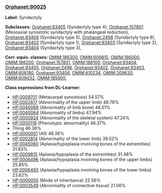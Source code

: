 
### [Orphanet:90025](http://www.orpha.net/ORDO/Orphanet_90025)
**Label:** Syndactyly

**Subclasses:** [Orphanet:93405](http://www.orpha.net/ORDO/Orphanet_93405) (Syndactyly type 4), [Orphanet:157801](http://www.orpha.net/ORDO/Orphanet_157801) (Mesoaxial synostotic syndactyly with phalangeal reduction), [Orphanet:93406](http://www.orpha.net/ORDO/Orphanet_93406) (Syndactyly type 5), [Orphanet:2498](http://www.orpha.net/ORDO/Orphanet_2498) (Syndactyly type 8), [Orphanet:93402](http://www.orpha.net/ORDO/Orphanet_93402) (Syndactyly type 1), [Orphanet:93403](http://www.orpha.net/ORDO/Orphanet_93403) (Syndactyly type 2), [Orphanet:93404](http://www.orpha.net/ORDO/Orphanet_93404) (Syndactyly type 3), 

**Corr. equiv. classes:** [OMIM:186300](http://purl.obolibrary.org/obo/OMIM_186300), [OMIM:609815](http://purl.obolibrary.org/obo/OMIM_609815), [OMIM:186000](http://purl.obolibrary.org/obo/OMIM_186000), [OMIM:186200](http://purl.obolibrary.org/obo/OMIM_186200), [Orphanet:157801](http://www.orpha.net/ORDO/Orphanet_157801), [OMIM:186100](http://purl.obolibrary.org/obo/OMIM_186100), [Orphanet:93404](http://www.orpha.net/ORDO/Orphanet_93404), [Orphanet:93405](http://www.orpha.net/ORDO/Orphanet_93405), [Orphanet:2498](http://www.orpha.net/ORDO/Orphanet_2498), [Orphanet:93402](http://www.orpha.net/ORDO/Orphanet_93402), [Orphanet:93403](http://www.orpha.net/ORDO/Orphanet_93403), [OMIM:608180](http://purl.obolibrary.org/obo/OMIM_608180), [Orphanet:93406](http://www.orpha.net/ORDO/Orphanet_93406), [OMIM:610234](http://purl.obolibrary.org/obo/OMIM_610234), [OMIM:309630](http://purl.obolibrary.org/obo/OMIM_309630), [OMIM:609432](http://purl.obolibrary.org/obo/OMIM_609432), [OMIM:185900](http://purl.obolibrary.org/obo/OMIM_185900), 

**Class expressions from DL-Learner:**

- [HP:0009701](http://purl.obolibrary.org/obo/HP_0009701) (Metacarpal synostosis) 54.57%
- [HP:0002817](http://purl.obolibrary.org/obo/HP_0002817) (Abnormality of the upper limb) 48.78%
- [HP:0040068](http://purl.obolibrary.org/obo/HP_0040068) (Abnormality of limb bone) 48.51%
- [HP:0040064](http://purl.obolibrary.org/obo/HP_0040064) (Abnormality of limbs) 47.94%
- [HP:0000924](http://purl.obolibrary.org/obo/HP_0000924) (Abnormality of the skeletal system) 47.24%
- [HP:0000118](http://purl.obolibrary.org/obo/HP_0000118) (Phenotypic abnormality) 46.37%
- Thing 46.36%
- [HP:0000001](http://purl.obolibrary.org/obo/HP_0000001) (All) 46.36%
- [HP:0002814](http://purl.obolibrary.org/obo/HP_0002814) (Abnormality of the lower limb) 39.52%
- [HP:0045060](http://purl.obolibrary.org/obo/HP_0045060) (Aplasia/hypoplasia involving bones of the extremities) 31.83%
- [HP:0009815](http://purl.obolibrary.org/obo/HP_0009815) (Aplasia/hypoplasia of the extremities) 31.48%
- [HP:0006496](http://purl.obolibrary.org/obo/HP_0006496) (Aplasia/hypoplasia involving bones of the upper limbs) 25.85%
- [HP:0006493](http://purl.obolibrary.org/obo/HP_0006493) (Aplasia/hypoplasia involving bones of the lower limbs) 23.62%
- [HP:0000005](http://purl.obolibrary.org/obo/HP_0000005) (Mode of inheritance) 22.56%
- [HP:0003549](http://purl.obolibrary.org/obo/HP_0003549) (Abnormality of connective tissue) 21.06%


